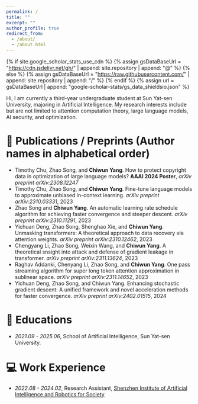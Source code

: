```yaml
---
permalink: /
title: ""
excerpt: ""
author_profile: true
redirect_from: 
  - /about/
  - /about.html
---
```

{% if site.google_scholar_stats_use_cdn %}
{% assign gsDataBaseUrl = "https://cdn.jsdelivr.net/gh/" | append: site.repository | append: "@" %}
{% else %}
{% assign gsDataBaseUrl = "https://raw.githubusercontent.com/" | append: site.repository | append: "/" %}
{% endif %}
{% assign url = gsDataBaseUrl | append: "google-scholar-stats/gs_data_shieldsio.json" %}

<span class='anchor' id='about-me'></span>

Hi, I am currently a third-year undergraduate student at Sun Yat-sen University, majoring in Artificial Intelligence. My research interests include but are not limited to attention computation theory, large language models, AI security, and optimization.

# 📝 Publications / Preprints (Author names in alphabetical order)

* Timothy Chu, Zhao Song, and **Chiwun Yang**. How to protect copyright data in optimization of large language models? **AAAI 2024 Poster**, *arXiv preprint arXiv:2308.12247*
* Timothy Chu, Zhao Song, and **Chiwun Yang**. Fine-tune language models to approximate unbiased in-context learning. *arXiv preprint arXiv:2310.03331*, 2023
* Zhao Song and **Chiwun Yang**. An automatic learning rate schedule algorithm for achieving faster convergence and steeper descent. *arXiv preprint arXiv:2310.11291*, 2023
* Yichuan Deng, Zhao Song, Shenghao Xie, and **Chiwun Yang**. Unmasking transformers: A theoretical approach to data recovery via attention weights. *arXiv preprint arXiv:2310.12462*, 2023
* Chengyang Li, Zhao Song, Weixin Wang, and **Chiwun Yang**. A theoretical snsight into attack and defense of gradient leakage in transformer. *arXiv preprint arXiv:2311.13624*, 2023
* Raghav Addanki, Chenyang Li, Zhao Song, and **Chiwun Yang**. One pass streaming algorithm for super long token attention approximation in sublinear space. *arXiv preprint arXiv:2311.14652*, 2023
* Yichuan Deng, Zhao Song, and Chiwun Yang. Enhancing stochastic gradient descent: A unified framework and novel acceleration methods for faster convergence. *arXiv preprint arXiv:2402.01515*, 2024

# 📖 Educations

- *2021.09 - 2025.06*, School of Artificial Intelligence, Sun Yat-sen University.

# 💻 Work Experience

- *2022.08 - 2024.02*, Research Assistant, [Shenzhen Institute of Artificial Intelligence and Robotics for Society](https://airs.cuhk.edu.cn/en)
